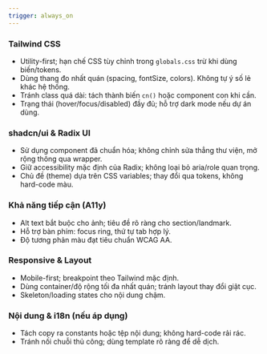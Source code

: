 ```yaml
---
trigger: always_on
---
```


### Tailwind CSS

- Utility-first; hạn chế CSS tùy chỉnh trong `globals.css` trừ khi dùng biến/tokens.
- Dùng thang đo nhất quán (spacing, fontSize, colors). Không tự ý số lẻ khác hệ thống.
- Tránh class quá dài: tách thành biến `cn()` hoặc component con khi cần.
- Trạng thái (hover/focus/disabled) đầy đủ; hỗ trợ dark mode nếu dự án dùng.

### shadcn/ui & Radix UI

- Sử dụng component đã chuẩn hóa; không chỉnh sửa thẳng thư viện, mở rộng thông qua wrapper.
- Giữ accessibility mặc định của Radix; không loại bỏ aria/role quan trọng.
- Chủ đề (theme) dựa trên CSS variables; thay đổi qua tokens, không hard-code màu.

### Khả năng tiếp cận (A11y)

- Alt text bắt buộc cho ảnh; tiêu đề rõ ràng cho section/landmark.
- Hỗ trợ bàn phím: focus ring, thứ tự tab hợp lý.
- Độ tương phản màu đạt tiêu chuẩn WCAG AA.

### Responsive & Layout

- Mobile-first; breakpoint theo Tailwind mặc định.
- Dùng container/độ rộng tối đa nhất quán; tránh layout thay đổi giật cục.
- Skeleton/loading states cho nội dung chậm.

### Nội dung & i18n (nếu áp dụng)

- Tách copy ra constants hoặc tệp nội dung; không hard-code rải rác.
- Tránh nối chuỗi thủ công; dùng template rõ ràng để dễ dịch.
